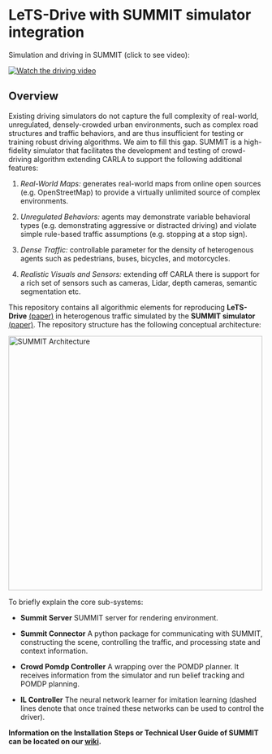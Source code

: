 #
# LeTS-Drive with SUMMIT simulator integration

Simulation and driving in SUMMIT (click to see video): 

[![Watch the driving video](https://img.youtube.com/vi/bQjcd-NBdIg/0.jpg)](https://youtu.be/wrR1VQUTUEE "Watch the driving video")

## Overview
Existing driving simulators do not capture the full complexity of real-world, unregulated, densely-crowded urban environments, such as complex road structures and traffic behaviors, and are thus insufficient for testing or training robust driving algorithms. We aim to fill this gap.  SUMMIT is a high-fidelity simulator that facilitates the development and testing of crowd-driving algorithm extending CARLA to support the following additional features:

1. _Real-World Maps:_ generates real-world maps from online open sources (e.g. OpenStreetMap) to provide a virtually unlimited source of complex environments. 

2. _Unregulated Behaviors:_ agents may demonstrate variable behavioral types (e.g. demonstrating aggressive or distracted driving) and violate simple rule-based traffic assumptions (e.g. stopping at a stop sign). 

3. _Dense Traffic:_  controllable parameter for the density of heterogenous agents such as pedestrians, buses, bicycles, and motorcycles.

4. _Realistic Visuals and Sensors:_ extending off CARLA there is support for a rich set of sensors such as cameras, Lidar, depth cameras, semantic segmentation etc. 

This repository contains all algorithmic elements for reproducing **LeTS-Drive** [(paper)](https://arxiv.org/abs/1905.12197) in heterogenous traffic simulated by the **SUMMIT simulator** [(paper)](https://www.dropbox.com/s/fs0e9j4o0r80e82/SUMMIT.pdf?dl=0). The repository structure has the following conceptual architecture:

<a href="https://docs.google.com/drawings/d/e/2PACX-1vR__3TWU8FzVXUJf2J8QxnrqaTkhlEjEd9OMxWbRAwE37swNKLNegU3CaTXAZFK7Uar2qOdDDdnYqv_/pub?w=900&h=360"><img src="https://docs.google.com/drawings/d/e/2PACX-1vR__3TWU8FzVXUJf2J8QxnrqaTkhlEjEd9OMxWbRAwE37swNKLNegU3CaTXAZFK7Uar2qOdDDdnYqv_/pub?w=900&h=360" style="width: 500px; max-width: 100%; height: auto" title="SUMMIT Architecture" /></a>

To briefly explain the core sub-systems: 

* **Summit Server** SUMMIT server for rendering environment.

* **Summit Connector** A python package for communicating with SUMMIT, constructing the scene, controlling the traffic, and processing state and context information.

* **Crowd Pomdp Controller** A wrapping over the POMDP planner. It receives information from the simulator and run belief tracking and POMDP planning.

* **IL Controller** The neural network learner for imitation learning (dashed lines denote that once trained these networks can be used to control the driver).

**Information on the Installation Steps or Technical User Guide of SUMMIT can be located on our [wiki](https://github.com/AdaCompNUS/LeTS-Drive-SUMMIT/wiki).**
